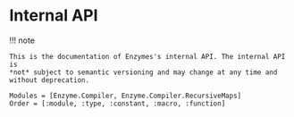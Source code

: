 # Internal API

!!! note

    This is the documentation of Enzymes's internal API. The internal API is
    *not* subject to semantic versioning and may change at any time and
    without deprecation.

```@autodocs
Modules = [Enzyme.Compiler, Enzyme.Compiler.RecursiveMaps]
Order = [:module, :type, :constant, :macro, :function]
```
